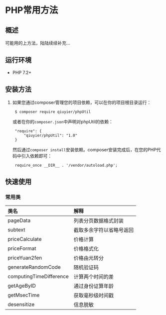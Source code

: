 # PHP常用方法

## 概述

可能用的上方法，陆陆续续补充...


## 运行环境
- PHP 7.2+

## 安装方法

1. 如果您通过composer管理您的项目依赖，可以在你的项目根目录运行：

        $ composer require qiuyier/phpUtil

   或者在你的`composer.json`中声明对phpUtil的依赖：

        "require": {
            "qiuyier/phpUtil": "1.0"
        }

   然后通过`composer install`安装依赖。composer安装完成后，在您的PHP代码中引入依赖即可：

        require_once __DIR__ . '/vendor/autoload.php';


## 快速使用

### 常用类

| 类名 | 解释 |
|:------------------|:------------------------------------|
|pageData | 列表分页数据格式封装 |
|subtext | 截取多余字符以省略号返回|
|priceCalculate | 价格计算|
|priceFormat | 价格格式化|
|priceYuan2fen | 价格由元转分|
|generateRandomCode | 随机验证码|
|computingTimeDifference | 计算两个时间的差|
|getAgeByID | 通过身份证算年龄|
|getMsecTime | 获取毫秒级时间戳|
|desensitize | 信息脱敏|

